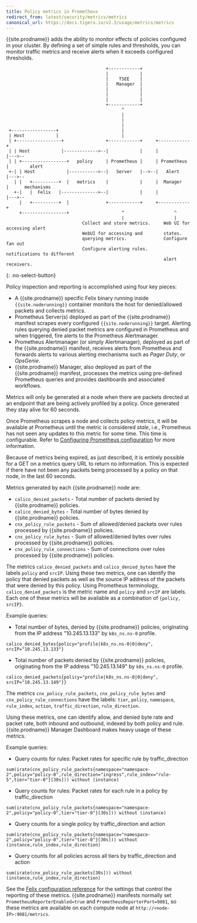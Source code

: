 ```yaml
---
title: Policy metrics in Prometheus
redirect_from: latest/security/metrics/metrics
canonical_url: https://docs.tigera.io/v2.3/usage/metrics/metrics
---
```


{{site.prodname}} adds the ability to monitor effects of policies configured in your cluster.
By defining a set of simple rules and thresholds, you can monitor traffic metrics and receive
alerts when it exceeds configured thresholds.

```
                                      +------------+
                                      |            |
                                      |    TSEE    |
                                      |   Manager  |
                                      |            |
                                      |            |
                                      |            |
                                      +------------+
                                            ^
                                            |
                                            |
                                            |
 +-----------------+                        |
 | Host            |                        |
 | +-----------------+                +------------+     +------------+
 | | Host            |------------->--|            |     |            |--->--
 | | +-----------------+   policy     | Prometheus |     | Prometheus |        alert
 +-| | Host            |----------->--|   Server   |-->--|   Alert    |--->--
   | |   +----------+  |   metrics    |            |     |  Manager   |      mechanisms
   +-|   |  Felix   |-------------->--|            |     |            |--->--
     |   +----------+  |              +------------+     +------------+
     +-----------------+                    ^                   ^
                                            |                   |
                             Collect and store metrics.     Web UI for accessing alert
                             WebUI for accessing and        states.
                             querying metrics.              Configure fan out
                             Configure alerting rules.      notifications to different
                                                            alert receivers.
```
{: .no-select-button}

Policy inspection and reporting is accomplished using four key pieces:

-  A {{site.prodname}} specific Felix binary running inside `{{site.noderunning}}` container
   monitors the host for denied/allowed packets and collects metrics.
-  Prometheus Server(s) deployed as part of the {{site.prodname}} manifest scrapes
   every configured `{{site.noderunning}}` target. Alerting rules querying denied packet
   metrics are configured in Prometheus and when triggered, fire alerts to
   the Prometheus Alertmanager.
-  Prometheus Alertmanager (or simply Alertmanager), deployed as part of
   the {{site.prodname}} manifest, receives alerts from Prometheus and forwards
   alerts to various alerting mechanisms such as _Pager Duty_, or _OpsGenie_.
-  {{site.prodname}} Manager, also deployed as part of the {{site.prodname}} manifest,
   processes the metrics using pre-defined Prometheus queries and provides dashboards and associated workflows.

Metrics will only be generated at a node when there are packets directed at an endpoint that are being actively profiled by a policy.
Once generated they stay alive for 60 seconds.

Once Prometheus scrapes a node and collects policy metrics, it will be
available at Prometheus until the metric is considered _stale_, i.e.,
Prometheus has not seen any updates to this metric for some time. This time is
configurable. Refer to
[Configuring Prometheus configuration](/{{page.version}}/security/configuration/prometheus)
for more information.

Because of metrics being expired, as just described, it is entirely possible
for a GET on a metrics query URL to return no information.  This is expected
if there have not been any packets being processed by a policy on that node, in
the last 60 seconds.

Metrics generated by each {{site.prodname}} node are:

- `calico_denied_packets` - Total number of packets denied by {{site.prodname}} policies.
- `calico_denied_bytes` - Total number of bytes denied by {{site.prodname}} policies.
- `cnx_policy_rule_packets` - Sum of allowed/denied packets over rules processed by
  {{site.prodname}} policies.
- `cnx_policy_rule_bytes` - Sum of allowed/denied bytes over rules processed by
  {{site.prodname}} policies.
- `cnx_policy_rule_connections` - Sum of connections over rules processed by {{site.prodname}}
  policies.

The metrics `calico_denied_packets` and `calico_denied_bytes` have the labels `policy` and `srcIP`.
Using these two metrics, one can identify the policy that denied packets as well as
the source IP address of the packets that were denied by this policy. Using
Prometheus terminology, `calico_denied_packets` is the metric name and `policy`
and `srcIP` are labels. Each one of these metrics will be available as a
combination of `{policy, srcIP}`.

Example queries:
- Total number of bytes, denied by {{site.prodname}} policies, originating from the IP address "10.245.13.133"
by `k8s_ns.ns-0` profile.
```
calico_denied_bytes{policy="profile|k8s_ns.ns-0|0|deny", srcIP="10.245.13.133"}
```
- Total number of packets denied by {{site.prodname}} policies, originating from the IP address "10.245.13.149"
by `k8s_ns.ns-0` profile.
```
calico_denied_packets{policy="profile|k8s_ns.ns-0|0|deny", srcIP="10.245.13.149"}}
```

The metrics `cnx_policy_rule_packets`, `cnx_policy_rule_bytes` and `cnx_policy_rule_connections` have the
labels: `tier`, `policy`, `namespace`, `rule_index`, `action`, `traffic_direction`, `rule_direction`.

Using these metrics, one can identify allow, and denied byte rate and packet rate, both inbound and outbound, indexed by both policy and rule. {{site.prodname}} Manager Dashboard makes heavy usage of these metrics.

Example queries:
- Query counts for rules: Packet rates for specific rule by traffic_direction
```
sum(irate(cnx_policy_rule_packets{namespace="namespace-2",policy="policy-0",rule_direction="ingress",rule_index="rule-5",tier="tier-0"}[30s])) without (instance)
```
- Query counts for rules: Packet rates for each rule in a policy by traffic_direction
```
sum(irate(cnx_policy_rule_packets{namespace="namespace-2",policy="policy-0",tier="tier-0"}[30s])) without (instance)
```
- Query counts for a single policy by traffic_direction and action
```
sum(irate(cnx_policy_rule_packets{namespace="namespace-2",policy="policy-0",tier="tier-0"}[30s])) without (instance,rule_index,rule_direction)
```
- Query counts for all policies across all tiers by traffic_direction and action
```
sum(irate(cnx_policy_rule_packets[30s])) without (instance,rule_index,rule_direction)
```

See the
[Felix configuration reference](/{{page.version}}/reference/felix/configuration#{{site.prodnamedash}}-specific-configuration) for
the settings that control the reporting of these metrics. {{site.prodname}} manifests
normally set `PrometheusReporterEnabled=true` and
`PrometheusReporterPort=9081`, so these metrics are available on each compute
node at `http://<node-IP>:9081/metrics`.
